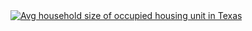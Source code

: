 
<div class='tableauPlaceholder' id='viz1666764011253' style='position: relative'><noscript><a href='#'><img alt='Avg household size of occupied housing unit in Texas ' src='https:&#47;&#47;public.tableau.com&#47;static&#47;images&#47;X5&#47;X5TFKW6DZ&#47;1_rss.png' style='border: none' /></a></noscript><object class='tableauViz'  style='display:none;'><param name='host_url' value='https%3A%2F%2Fpublic.tableau.com%2F' /> <param name='embed_code_version' value='3' /> <param name='path' value='shared&#47;X5TFKW6DZ' /> <param name='toolbar' value='yes' /><param name='static_image' value='https:&#47;&#47;public.tableau.com&#47;static&#47;images&#47;X5&#47;X5TFKW6DZ&#47;1.png' /> <param name='animate_transition' value='yes' /><param name='display_static_image' value='yes' /><param name='display_spinner' value='yes' /><param name='display_overlay' value='yes' /><param name='display_count' value='yes' /><param name='language' value='en-US' /><param name='filter' value='publish=yes' /></object></div> 
<script type='text/javascript'> 
  var divElement = document.getElementById('viz1666764011253');
  var vizElement = divElement.getElementsByTagName('object')[0];
  vizElement.style.width='100%';vizElement.style.height=(divElement.offsetWidth*0.75)+'px';
  var scriptElement = document.createElement('script');
  scriptElement.src = 'https://public.tableau.com/javascripts/api/viz_v1.js';
  vizElement.parentNode.insertBefore(scriptElement, vizElement);
</script>
